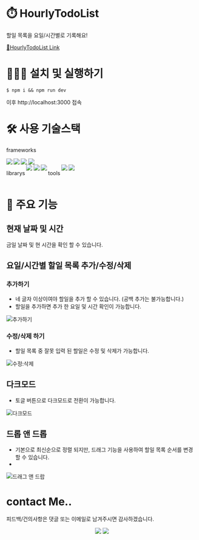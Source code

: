 # ⏱️ HourlyTodoList 
할일 목록을 요일/시간별로 기록해요!

[🔗HourlyTodoList Link](https://hourly-todo-list.vercel.app/)

# 👨🏻‍💻 설치 및 실행하기 
`$ npm i && npm run dev`

이후  http://localhost:3000 접속

# 🛠️ 사용 기술스택 
frameworks
<div style="display:flex; gap:0.2rem;">
<img src="https://img.shields.io/badge/react-61DAFB?style=for-the-badge&logo=react&logoColor=white">
<img src="https://img.shields.io/badge/TypeScript-3178C6?style=for-the-badge&logo=typescript&logoColor=white">
<img src="https://img.shields.io/badge/Next.js-000000?style=for-the-badge&logo=next.js&logoColor=white">
<img src="https://img.shields.io/badge/tailwindcss-06B6D4?style=for-the-badge&logo=tailwindcss&logoColor=white">
</div>
<div style="display:flex; gap:0.2rem;">
<p>librarys</p>
<img src="https://img.shields.io/badge/reacthookform-EC5990?style=for-the-badge&logo=reacthookform&logoColor=white">
<img src="https://img.shields.io/badge/react--beautiful--dnd-61DAFB?style=for-the-badge&logo=next&logoColor=white">
<img src="https://img.shields.io/badge/next--themes-000000?style=for-the-badge&logo=next&logoColor=white">

<p>tools</p>
<img src="https://img.shields.io/badge/ESLint-4B32C3?style=for-the-badge&logo=eslint&logoColor=white">
<img src="https://img.shields.io/badge/prettier-F7B93E?style=for-the-badge&logo=prettier&logoColor=white">
</div>

# 🎯 주요 기능 

## 현재 날짜 및 시간
금일 날짜 및 현 시간을 확인 할 수 있습니다.

## 요일/시간별 할일 목록 추가/수정/삭제 

### 추가하기
- 네 글자 이상이여야 할일을 추가 할 수 있습니다. (공백 추가는 불가능합니다.)
- 할일을 추가하면 추가 한 요일 및 시간 확인이 가능합니다.

![추가하기](https://github.com/PJW980921/HourlyTodoList/assets/124119421/f5d7b042-e308-44fc-be86-e2d16bfacefa)

### 수정/삭제 하기
- 할일 목록 중 잘못 입력 된 할일은 수정 및 삭제가 가능합니다.

![수정:삭제](https://github.com/PJW980921/HourlyTodoList/assets/124119421/5749cf38-d753-4cb8-8f89-c9610f69b5f5)


## 다크모드
- 토글 버튼으로 다크모드로 전환이 가능합니다.

![다크모드](https://github.com/PJW980921/HourlyTodoList/assets/124119421/68ecbee8-6946-4644-b00b-5089a19946cf)


## 드롭 앤 드롭
- 기본으로 최신순으로 정렬 되지만, 드래그 기능을 사용하여 할일 목록 순서를 변경할 수 있습니다.
- 
![드래그 앤 드랍](https://github.com/PJW980921/HourlyTodoList/assets/124119421/8ba957f7-a669-44c9-a4a2-734d6ca483e4)

# contact Me.. 
피드백/건의사항은 댓글 또는 이메일로 남겨주시면 감사하겠습니다.
    <div align= "center"> 
    <a href=https://velog.io/@jackgg12322/posts><img src="https://img.shields.io/badge/Velog-20C997?style=for-the-badge&logo=Velog&logoColor=white&link=https://velog.io/@jackgg12322/posts"></a>
<a href=mailto:jackgg12322@gmail.com>
<img src="https://img.shields.io/badge/Gmail-EA4335?style=for-the-badge&logo=Gmail&logoColor=white&link=mailto:jackgg12322@gmail.com"></a></div> 

